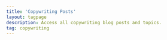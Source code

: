 ```yaml
---
title: 'Copywriting Posts'
layout: tagpage
description: Access all copywriting blog posts and topics.
tag: copywriting
---
```

